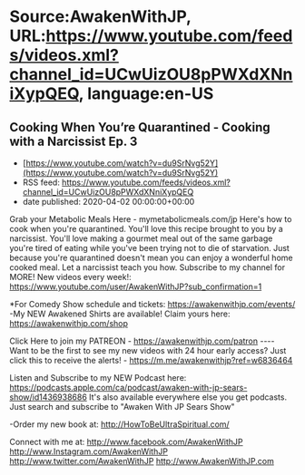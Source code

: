 # Source:AwakenWithJP, URL:https://www.youtube.com/feeds/videos.xml?channel_id=UCwUizOU8pPWXdXNniXypQEQ, language:en-US

## Cooking When You’re Quarantined - Cooking with a Narcissist Ep. 3
 - [https://www.youtube.com/watch?v=du9SrNvg52Y](https://www.youtube.com/watch?v=du9SrNvg52Y)
 - RSS feed: https://www.youtube.com/feeds/videos.xml?channel_id=UCwUizOU8pPWXdXNniXypQEQ
 - date published: 2020-04-02 00:00:00+00:00

Grab your Metabolic Meals Here - mymetabolicmeals.com/jp
Here's how to cook when you're quarantined. You'll love this recipe brought to you by a narcissist. You'll love making a gourmet meal out of the same garbage you're tired of eating while you've been trying not to die of starvation. Just because you're quarantined doesn't mean you can enjoy a wonderful home cooked meal. Let a narcissist teach you how.
Subscribe to my channel for MORE! New videos every week!: https://www.youtube.com/user/AwakenWithJP?sub_confirmation=1

*For Comedy Show schedule and tickets: https://awakenwithjp.com/events/
-My NEW Awakened Shirts are available! Claim yours here: https://awakenwithjp.com/shop

Click Here to join my PATREON - https://awakenwithjp.com/patron
---- Want to be the first to see my new videos with 24 hour early access? Just click this to receive the alerts! - https://m.me/awakenwithjp?ref=w6836464

Listen and Subscribe to my NEW Podcast here: 
https://podcasts.apple.com/ca/podcast/awaken-with-jp-sears-show/id1436938686
It's also available everywhere else you get podcasts. Just search and subscribe to "Awaken With JP Sears Show"

-Order my new book at: http://HowToBeUltraSpiritual.com/

Connect with me at: 
http://www.facebook.com/AwakenWithJP
http://www.Instagram.com/AwakenWithJP
http://www.twitter.com/AwakenWithJP
http://www.AwakenWithJP.com

